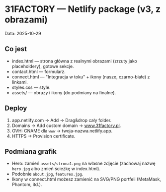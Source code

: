 # 31FACTORY — Netlify package (v3, z obrazami)
Data: 2025-10-29

## Co jest
- index.html — strona główna z realnymi obrazami (zrzuty jako placeholdery), gotowe sekcje.
- contact.html — formularz.
- connect.html — "Integracja w toku" + ikony (nasze, czarno-białe) z linkami.
- styles.css — style.
- assets/ — obrazy i ikony (do podmiany na finalne).

## Deploy
1) app.netlify.com → Add → Drag&drop cały folder.
2) Domains → Add custom domain → www.31factory.pl.
3) OVH: CNAME dla `www` → twoja-nazwa.netlify.app.
4) HTTPS → Provision certificate.

## Podmiana grafik
- Hero: zamień `assets/strona1.png` na własne zdjęcie (zachowaj nazwę `hero.jpg` albo zmień ścieżkę w index.html).
- Podobnie `about.jpg`, `features.jpg`.
- Ikony w connect.html możesz zamienić na SVG/PNG portfeli (MetaMask, Phantom, itd.).
